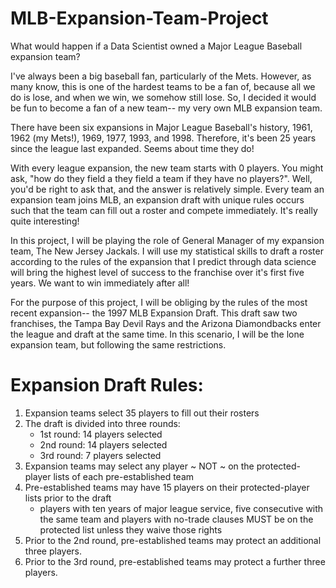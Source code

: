 # MLB-Expansion-Team-Project
What would happen if a Data Scientist owned a Major League Baseball expansion team?

I've always been a big baseball fan, particularly of the Mets. However, as many know, this is one of the hardest teams to be a fan of, because all we do is lose, and when we win, we somehow still lose. So, I decided it would be fun to become a fan of a new team-- my very own MLB expansion team. 

There have been six expansions in Major League Baseball's history, 1961, 1962 (my Mets!), 1969, 1977, 1993, and 1998. Therefore, it's been 25 years since the league last expanded. Seems about time they do!

With every league expansion, the new team starts with 0 players. You might ask, "how do they field a they field a team if they have no players?". Well, you'd be right to ask that, and the answer is relatively simple. Every team an expansion team joins MLB, an expansion draft with unique rules occurs such that the team can fill out a roster and compete immediately. It's really quite interesting!

In this project, I will be playing the role of General Manager of my expansion team, The New Jersey Jackals. I will use my statistical skills to draft a roster according to the rules of the expansion that I predict through data science will bring the highest level of success to the franchise over it's first five years. We want to win immediately after all!

For the purpose of this project, I will be obliging by the rules of the most recent expansion-- the 1997 MLB Expansion Draft. This draft saw two franchises, the Tampa Bay Devil Rays and the Arizona Diamondbacks enter the league and draft at the same time. In this scenario, I will be the lone expansion team, but following the same restrictions.

# Expansion Draft Rules:
1. Expansion teams select 35 players to fill out their rosters
2. The draft is divided into three rounds:
   * 1st round: 14 players selected
   * 2nd round: 14 players selected
   * 3rd round: 7 players selected
3. Expansion teams may select any player ~ NOT ~ on the protected-player lists of each pre-established team
4. Pre-established teams may have 15 players on their protected-player lists prior to the draft
   * players with ten years of major league service, five consecutive with the same team and players with no-trade clauses MUST be on the 
   protected list unless they waive those rights
5. Prior to the 2nd round, pre-established teams may protect an additional three players.
6. Prior to the 3rd round, pre-established teams may protect a further three players. 

